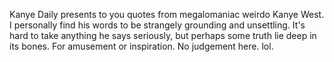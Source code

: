 Kanye Daily presents to you quotes from megalomaniac weirdo Kanye West. I personally find his words to be strangely grounding and unsettling. It's hard to take anything he says seriously, but perhaps some truth lie deep in its bones. For amusement or inspiration. No judgement here. lol.